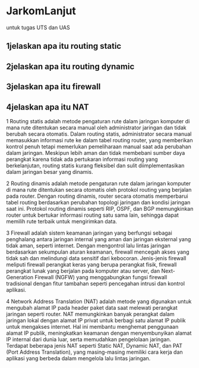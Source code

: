 # JarkomLanjut
 untuk tugas UTS dan UAS

## 1jelaskan apa itu routing static

## 2jelaskan apa itu routing dynamic

## 3jelaskan apa itu firewall

## 4jelaskan apa itu NAT

1 Routing statis adalah metode pengaturan rute dalam jaringan komputer di mana rute ditentukan secara manual oleh administrator jaringan dan tidak berubah secara otomatis. Dalam routing statis, administrator secara manual memasukkan informasi rute ke dalam tabel routing router, yang memberikan kontrol penuh tetapi memerlukan pemeliharaan manual saat ada perubahan dalam jaringan. Meskipun lebih aman dan tidak membebani sumber daya perangkat karena tidak ada pertukaran informasi routing yang berkelanjutan, routing statis kurang fleksibel dan sulit diimplementasikan dalam jaringan besar yang dinamis.

2 Routing dinamis adalah metode pengaturan rute dalam jaringan komputer di mana rute ditentukan secara otomatis oleh protokol routing yang berjalan pada router. Dengan routing dinamis, router secara otomatis memperbarui tabel routing berdasarkan perubahan topologi jaringan dan kondisi jaringan saat ini. Protokol routing dinamis seperti RIP, OSPF, dan BGP memungkinkan router untuk bertukar informasi routing satu sama lain, sehingga dapat memilih rute terbaik untuk mengirimkan data.

3 Firewall adalah sistem keamanan jaringan yang berfungsi sebagai penghalang antara jaringan internal yang aman dan jaringan eksternal yang tidak aman, seperti internet. Dengan mengontrol lalu lintas jaringan berdasarkan sekumpulan aturan keamanan, firewall mencegah akses yang tidak sah dan melindungi data sensitif dari kebocoran. Jenis-jenis firewall meliputi firewall perangkat keras yang berupa perangkat fisik, firewall perangkat lunak yang berjalan pada komputer atau server, dan Next-Generation Firewall (NGFW) yang menggabungkan fungsi firewall tradisional dengan fitur tambahan seperti pencegahan intrusi dan kontrol aplikasi.

4 Network Address Translation (NAT) adalah metode yang digunakan untuk mengubah alamat IP pada header paket data saat melewati perangkat jaringan seperti router. NAT memungkinkan banyak perangkat dalam jaringan lokal dengan alamat IP privat untuk berbagi satu alamat IP publik untuk mengakses internet. Hal ini membantu menghemat penggunaan alamat IP publik, meningkatkan keamanan dengan menyembunyikan alamat IP internal dari dunia luar, serta memudahkan pengelolaan jaringan. Terdapat beberapa jenis NAT seperti Static NAT, Dynamic NAT, dan PAT (Port Address Translation), yang masing-masing memiliki cara kerja dan aplikasi yang berbeda dalam mengelola lalu lintas jaringan.